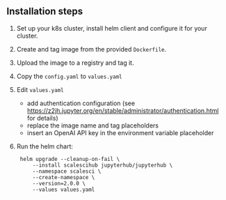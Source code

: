 ## Installation steps

1. Set up your k8s cluster, install helm client and configure it for your cluster.

2. Create and tag image from the provided `Dockerfile`. 

3. Upload the image to a registry and tag it. 

4. Copy the `config.yaml` to `values.yaml`

5. Edit `values.yaml`
    - add authentication configuration (see https://z2jh.jupyter.org/en/stable/administrator/authentication.html for details)
    - replace the image name and tag placeholders
    - insert an OpenAI API key in the environment variable placeholder

6. Run the helm chart:

        helm upgrade --cleanup-on-fail \
            --install scalescihub jupyterhub/jupyterhub \
            --namespace scalesci \
            --create-namespace \
            --version=2.0.0 \
            --values values.yaml
